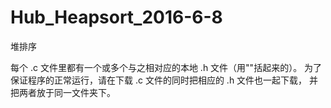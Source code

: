 # Hub_Heapsort_2016-6-8
堆排序

每个 .c 文件里都有一个或多个与之相对应的本地 .h 文件（用""括起来的）。
为了保证程序的正常运行，请在下载 .c 文件的同时把相应的 .h 文件也一起下载，
并把两者放于同一文件夹下。